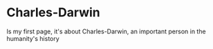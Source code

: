 # Charles-Darwin
Is my first page, it's about Charles-Darwin, an important person in the humanity's history
